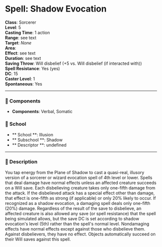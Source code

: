 
# Spell: Shadow Evocation
**Class**: Sorcerer  
**Level**: 5  
**Casting Time**: 1 action  
**Range**: see text  
**Target**: _None_  
**Area**:   
**Effect**: see text  
**Duration**: see text  
**Saving Throw**: Will disbelief (+5 vs. Will disbelief (if interacted with))  
**Spell Resistance**: Yes (yes)  
**DC**: 15  
**Caster Level**: 1  
**Spontaneous**: Yes

---

### 🔮 Components
- **Components**: Verbal, Somatic

### 🏫 School
- ** School **: Illusion
- ** Subschool **: Shadow
- ** Descriptor **: undefined
---

### 📜 Description
You tap energy from the Plane of Shadow to cast a quasi-real, illusory version of a sorcerer or wizard evocation spell of 4th level or lower. Spells that deal damage have normal effects unless an affected creature succeeds on a Will save. Each disbelieving creature takes only one-fifth damage from the attack. If the disbelieved attack has a special effect other than damage, that effect is one-fifth as strong (if applicable) or only 20% likely to occur. If recognized as a shadow evocation, a damaging spell deals only one-fifth (20%) damage. Regardless of the result of the save to disbelieve, an affected creature is also allowed any save (or spell resistance) that the spell being simulated allows, but the save DC is set according to shadow evocation's level (5th) rather than the spell's normal level. Nondamaging effects have normal effects except against those who disbelieve them. Against disbelievers, they have no effect. Objects automatically succeed on their Will saves against this spell.
